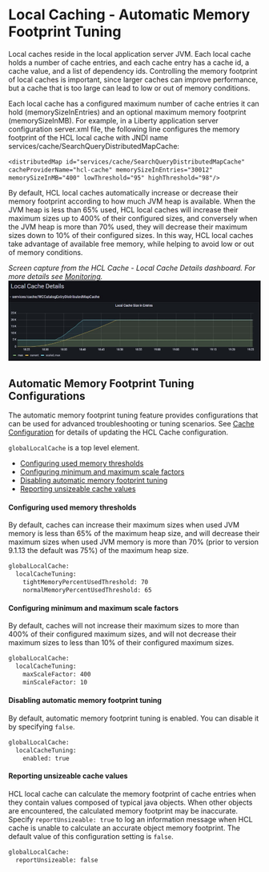 # Local Caching - Automatic Memory Footprint Tuning

Local caches reside in the local application server JVM.  Each local cache holds a number of cache entries, and each cache entry has a cache id, a cache value, and a list of dependency ids.  Controlling the memory footprint of local caches is important, since larger caches can improve performance, but a cache that is too large can lead to low or out of memory conditions.

Each local cache has a configured maximum number of cache entries it can hold (memorySizeInEntries) and an optional maximum memory footprint (memorySizeInMB).  For example, in a Liberty application server configuration server.xml file, the following line configures the memory footprint of the HCL local cache with JNDI name services/cache/SearchQueryDistributedMapCache:

```
<distributedMap id="services/cache/SearchQueryDistributedMapCache" cacheProviderName="hcl-cache" memorySizeInEntries="30012" memorySizeInMB="400" lowThreshold="95" highThreshold="98"/>
```

By default, HCL local caches automatically increase or decrease their memory footprint according to how much JVM heap is available.  When the JVM heap is less than 65% used, HCL local caches will increase their maximum sizes up to 400% of their configured sizes, and conversely when the JVM heap is more than 70% used, they will decrease their maximum sizes down to 10% of their configured sizes.  In this way, HCL local caches take advantage of available free memory, while helping to avoid low or out of memory conditions.

*Screen capture from the HCL Cache - Local Cache Details dashboard. For more details see [Monitoring](Monitoring.md).*
![image](images/local_cache_auto_tuning.jpg)


## Automatic Memory Footprint Tuning Configurations

The automatic memory footprint tuning feature provides configurations that can be used for advanced troubleshooting or tuning scenarios.
See [Cache Configuration](CacheConfiguration.md) for details of updating the HCL Cache configuration.

`globalLocalCache` is a top level element. 

- [Configuring used memory thresholds](#Configuring-used-memory-thresholds)
- [Configuring minimum and maximum scale factors](#Configuring-minimum-and-maximum-scale-factors)
- [Disabling automatic memory footprint tuning](#Disabling-automatic-memory-footprint-tuning)
- [Reporting unsizeable cache values](#Reporting-unsizeable-cache-values)

#### Configuring used memory thresholds

By default, caches can increase their maximum sizes when used JVM memory is less than 65% of the maximum heap size, and will decrease their maximum sizes when used JVM memory is more than 70% (prior to version 9.1.13 the default was 75%) of the maximum heap size.

```
globalLocalCache:
  localCacheTuning:
    tightMemoryPercentUsedThreshold: 70
    normalMemoryPercentUsedThreshold: 65
```

#### Configuring minimum and maximum scale factors

By default, caches will not increase their maximum sizes to more than 400% of their configured maximum sizes, and will not decrease their maximum sizes to less than 10% of their configured maximum sizes.

```
globalLocalCache:
  localCacheTuning:
    maxScaleFactor: 400
    minScaleFactor: 10
```

#### Disabling automatic memory footprint tuning

By default, automatic memory footprint tuning is enabled.  You can disable it by specifying `false`.

```
globalLocalCache:
  localCacheTuning:
    enabled: true
```

#### Reporting unsizeable cache values

HCL local cache can calculate the memory footprint of cache entries when they contain values composed of typical java objects.  When other objects are encountered, the calculated memory footprint may be inaccurate.  Specify `reportUnsizeable: true` to log an information message when HCL cache is unable to calculate an accurate object memory footprint.  The default value of this configuration setting is `false`.

```
globalLocalCache:
  reportUnsizeable: false
```


